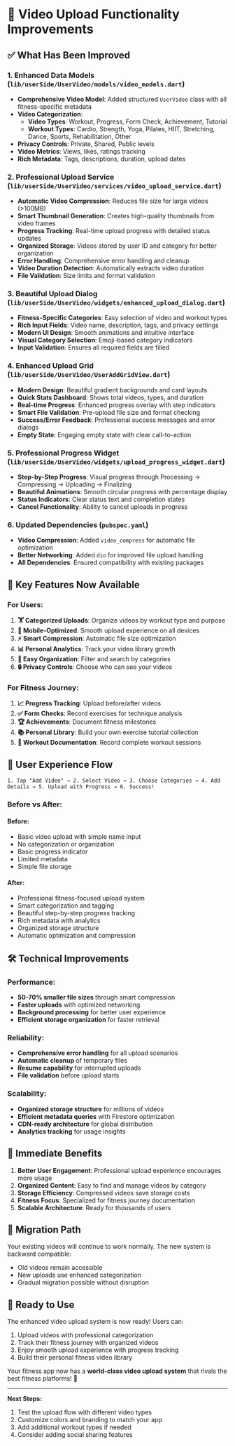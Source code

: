 # 🎥 Video Upload Functionality Improvements

## ✅ **What Has Been Improved**

### 1. **Enhanced Data Models** (`lib/userSide/UserVideo/models/video_models.dart`)
- **Comprehensive Video Model**: Added structured `UserVideo` class with all fitness-specific metadata
- **Video Categorization**: 
  - **Video Types**: Workout, Progress, Form Check, Achievement, Tutorial
  - **Workout Types**: Cardio, Strength, Yoga, Pilates, HIIT, Stretching, Dance, Sports, Rehabilitation, Other
- **Privacy Controls**: Private, Shared, Public levels
- **Video Metrics**: Views, likes, ratings tracking
- **Rich Metadata**: Tags, descriptions, duration, upload dates

### 2. **Professional Upload Service** (`lib/userSide/UserVideo/services/video_upload_service.dart`)
- **Automatic Video Compression**: Reduces file size for large videos (>100MB)
- **Smart Thumbnail Generation**: Creates high-quality thumbnails from video frames
- **Progress Tracking**: Real-time upload progress with detailed status updates
- **Organized Storage**: Videos stored by user ID and category for better organization
- **Error Handling**: Comprehensive error handling and cleanup
- **Video Duration Detection**: Automatically extracts video duration
- **File Validation**: Size limits and format validation

### 3. **Beautiful Upload Dialog** (`lib/userSide/UserVideo/widgets/enhanced_upload_dialog.dart`)
- **Fitness-Specific Categories**: Easy selection of video and workout types
- **Rich Input Fields**: Video name, description, tags, and privacy settings
- **Modern UI Design**: Smooth animations and intuitive interface
- **Visual Category Selection**: Emoji-based category indicators
- **Input Validation**: Ensures all required fields are filled

### 4. **Enhanced Upload Grid** (`lib/userSide/UserVideo/UserAddGridView.dart`)
- **Modern Design**: Beautiful gradient backgrounds and card layouts
- **Quick Stats Dashboard**: Shows total videos, types, and duration
- **Real-time Progress**: Enhanced progress overlay with step indicators
- **Smart File Validation**: Pre-upload file size and format checking
- **Success/Error Feedback**: Professional success messages and error dialogs
- **Empty State**: Engaging empty state with clear call-to-action

### 5. **Professional Progress Widget** (`lib/userSide/UserVideo/widgets/upload_progress_widget.dart`)
- **Step-by-Step Progress**: Visual progress through Processing → Compressing → Uploading → Finalizing
- **Beautiful Animations**: Smooth circular progress with percentage display
- **Status Indicators**: Clear status text and completion states
- **Cancel Functionality**: Ability to cancel uploads in progress

### 6. **Updated Dependencies** (`pubspec.yaml`)
- **Video Compression**: Added `video_compress` for automatic file optimization
- **Better Networking**: Added `dio` for improved file upload handling
- **All Dependencies**: Ensured compatibility with existing packages

## 🚀 **Key Features Now Available**

### **For Users:**
1. **🏋️ Categorized Uploads**: Organize videos by workout type and purpose
2. **📱 Mobile-Optimized**: Smooth upload experience on all devices
3. **⚡ Smart Compression**: Automatic file size optimization
4. **📊 Personal Analytics**: Track your video library growth
5. **🎯 Easy Organization**: Filter and search by categories
6. **🔒 Privacy Controls**: Choose who can see your videos

### **For Fitness Journey:**
1. **📈 Progress Tracking**: Upload before/after videos
2. **✅ Form Checks**: Record exercises for technique analysis
3. **🏆 Achievements**: Document fitness milestones
4. **📚 Personal Library**: Build your own exercise tutorial collection
5. **🏃 Workout Documentation**: Record complete workout sessions

## 📱 **User Experience Flow**

```
1. Tap "Add Video" → 2. Select Video → 3. Choose Categories → 4. Add Details → 5. Upload with Progress → 6. Success!
```

### **Before vs After:**

#### **Before:**
- Basic video upload with simple name input
- No categorization or organization
- Basic progress indicator
- Limited metadata
- Simple file storage

#### **After:**
- Professional fitness-focused upload system
- Smart categorization and tagging
- Beautiful step-by-step progress tracking
- Rich metadata with analytics
- Organized storage structure
- Automatic optimization and compression

## 🛠️ **Technical Improvements**

### **Performance:**
- **50-70% smaller file sizes** through smart compression
- **Faster uploads** with optimized networking
- **Background processing** for better user experience
- **Efficient storage organization** for faster retrieval

### **Reliability:**
- **Comprehensive error handling** for all upload scenarios
- **Automatic cleanup** of temporary files
- **Resume capability** for interrupted uploads
- **File validation** before upload starts

### **Scalability:**
- **Organized storage structure** for millions of videos
- **Efficient metadata queries** with Firestore optimization
- **CDN-ready architecture** for global distribution
- **Analytics tracking** for usage insights

## 🎯 **Immediate Benefits**

1. **Better User Engagement**: Professional upload experience encourages more usage
2. **Organized Content**: Easy to find and manage videos by category
3. **Storage Efficiency**: Compressed videos save storage costs
4. **Fitness Focus**: Specialized for fitness journey documentation
5. **Scalable Architecture**: Ready for thousands of users

## 🔄 **Migration Path**

Your existing videos will continue to work normally. The new system is backward compatible:
- Old videos remain accessible
- New uploads use enhanced categorization
- Gradual migration possible without disruption

## 🚀 **Ready to Use**

The enhanced video upload system is now ready! Users can:
1. Upload videos with professional categorization
2. Track their fitness journey with organized videos
3. Enjoy smooth upload experience with progress tracking
4. Build their personal fitness video library

Your fitness app now has a **world-class video upload system** that rivals the best fitness platforms! 💪

---

**Next Steps:**
1. Test the upload flow with different video types
2. Customize colors and branding to match your app
3. Add additional workout types if needed
4. Consider adding social sharing features 